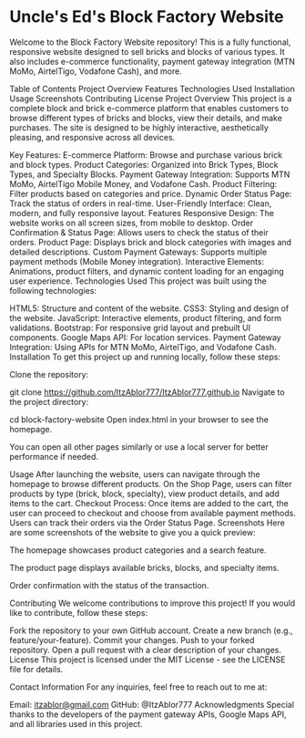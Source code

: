 # Uncle's Ed's Block Factory Website
Welcome to the Block Factory Website repository! This is a fully functional, responsive website designed to sell bricks and blocks of various types. It also includes e-commerce functionality, payment gateway integration (MTN MoMo, AirtelTigo, Vodafone Cash), and more.

Table of Contents
Project Overview
Features
Technologies Used
Installation
Usage
Screenshots
Contributing
License
Project Overview
This project is a complete block and brick e-commerce platform that enables customers to browse different types of bricks and blocks, view their details, and make purchases. The site is designed to be highly interactive, aesthetically pleasing, and responsive across all devices.

Key Features:
E-commerce Platform: Browse and purchase various brick and block types.
Product Categories: Organized into Brick Types, Block Types, and Specialty Blocks.
Payment Gateway Integration: Supports MTN MoMo, AirtelTigo Mobile Money, and Vodafone Cash.
Product Filtering: Filter products based on categories and price.
Dynamic Order Status Page: Track the status of orders in real-time.
User-Friendly Interface: Clean, modern, and fully responsive layout.
Features
Responsive Design: The website works on all screen sizes, from mobile to desktop.
Order Confirmation & Status Page: Allows users to check the status of their orders.
Product Page: Displays brick and block categories with images and detailed descriptions.
Custom Payment Gateways: Supports multiple payment methods (Mobile Money integration).
Interactive Elements: Animations, product filters, and dynamic content loading for an engaging user experience.
Technologies Used
This project was built using the following technologies:

HTML5: Structure and content of the website.
CSS3: Styling and design of the website.
JavaScript: Interactive elements, product filtering, and form validations.
Bootstrap: For responsive grid layout and prebuilt UI components.
Google Maps API: For location services.
Payment Gateway Integration: Using APIs for MTN MoMo, AirtelTigo, and Vodafone Cash.
Installation
To get this project up and running locally, follow these steps:

Clone the repository:

git clone https://github.com/ItzAblor777/ItzAblor777.github.io
Navigate to the project directory:

cd block-factory-website
Open index.html in your browser to see the homepage.

You can open all other pages similarly or use a local server for better performance if needed.

Usage
After launching the website, users can navigate through the homepage to browse different products.
On the Shop Page, users can filter products by type (brick, block, specialty), view product details, and add items to the cart.
Checkout Process: Once items are added to the cart, the user can proceed to checkout and choose from available payment methods.
Users can track their orders via the Order Status Page.
Screenshots
Here are some screenshots of the website to give you a quick preview:

The homepage showcases product categories and a search feature.

The product page displays available bricks, blocks, and specialty items.

Order confirmation with the status of the transaction.

Contributing
We welcome contributions to improve this project! If you would like to contribute, follow these steps:

Fork the repository to your own GitHub account.
Create a new branch (e.g., feature/your-feature).
Commit your changes.
Push to your forked repository.
Open a pull request with a clear description of your changes.
License
This project is licensed under the MIT License - see the LICENSE file for details.

Contact Information
For any inquiries, feel free to reach out to me at:

Email: itzablor@gmail.com
GitHub: @ItzAblor777
Acknowledgments
Special thanks to the developers of the payment gateway APIs, Google Maps API, and all libraries used in this project.

